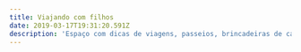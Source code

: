 ```yaml
---
title: Viajando com filhos
date: 2019-03-17T19:31:20.591Z
description: 'Espaço com dicas de viagens, passeios, brincadeiras de casais com filhos entre crianças'
---
```

